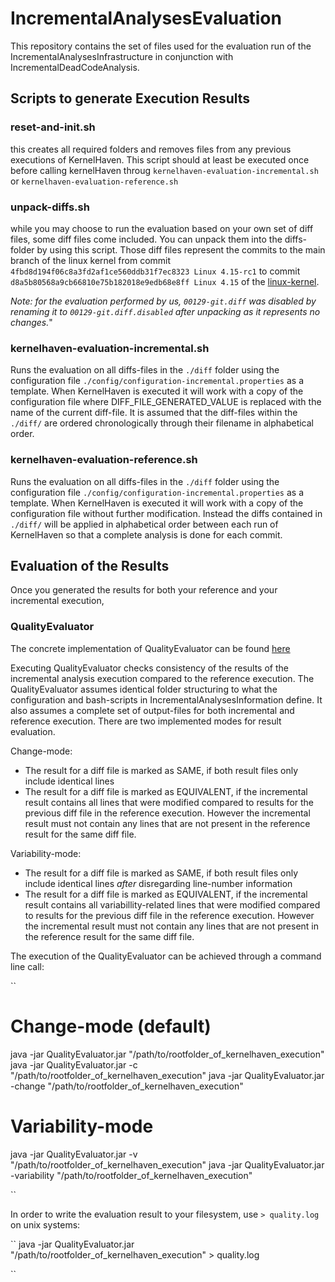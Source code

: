 # IncrementalAnalysesEvaluation

This repository contains the set of files used for the evaluation run of the IncrementalAnalysesInfrastructure in conjunction with IncrementalDeadCodeAnalysis.

## Scripts to generate Execution Results

### reset-and-init.sh

this creates all required folders and removes files from any previous executions of KernelHaven. This script should at least be executed once before calling kernelHaven throug ``kernelhaven-evaluation-incremental.sh`` or ``kernelhaven-evaluation-reference.sh``

### unpack-diffs.sh

while you may choose to run the evaluation based on your own set of diff files, some diff files come included. You can unpack them into the diffs-folder by using this script.
Those diff files represent the commits to the main branch of the linux kernel from commit ``4fbd8d194f06c8a3fd2af1ce560ddb31f7ec8323 Linux 4.15-rc1`` to commit ``d8a5b80568a9cb66810e75b182018e9edb68e8ff Linux 4.15`` of the [linux-kernel](https://github.com/torvalds/linux).

*Note: for the evaluation performed by us, ``00129-git.diff`` was disabled by renaming it to ``00129-git.diff.disabled`` after unpacking as it represents no changes.*"

### kernelhaven-evaluation-incremental.sh

Runs the evaluation on all diffs-files in the ``./diff`` folder using the configuration file ``./config/configuration-incremental.properties`` as a template.
When KernelHaven is executed it will work with a copy of the configuration file where DIFF_FILE_GENERATED_VALUE is replaced with the name of the current diff-file. It is assumed that the diff-files within the ``./diff/`` are ordered chronologically through their filename in alphabetical order.

### kernelhaven-evaluation-reference.sh
Runs the evaluation on all diffs-files in the ``./diff`` folder using the configuration file ``./config/configuration-incremental.properties`` as a template.
When KernelHaven is executed it will work with a copy of the configuration file without further modification. Instead the diffs contained in ``./diff/`` will be applied in alphabetical order between each run of KernelHaven so that a complete analysis is done for each commit.

## Evaluation of the Results

Once you generated the results for both your reference and your incremental execution, 

### QualityEvaluator

The concrete implementation of QualityEvaluator can be found [here](https://github.com/KernelHaven/IncrementalAnalysesInfrastructure/blob/master/src/net/ssehub/kernel_haven/incremental/evaluation/QualityEvaluator.java)

Executing QualityEvaluator checks consistency of the results of the incremental analysis execution compared to the reference execution. The QualityEvaluator assumes identical folder structuring to what the configuration and bash-scripts in IncrementalAnalysesInformation define. It also assumes a complete set of output-files for both incremental and reference execution. There are two implemented modes for result evaluation.

Change-mode:
- The result for a diff file is marked as SAME, if both result files only include identical lines
- The result for a diff file is marked as EQUIVALENT, if the incremental result contains all lines that were modified compared to results for the previous diff file in the reference execution. However the incremental result must not contain any lines that are not present in the reference result for the same diff file.


Variability-mode:
- The result for a diff file is marked as SAME, if both result files only include identical lines *after* disregarding line-number information
- The result for a diff file is marked as EQUIVALENT, if the incremental result contains all variabillity-related lines that were modified compared to results for the previous diff file in the reference execution. However the incremental result must not contain any lines that are not present in the reference result for the same diff file.

The execution of the QualityEvaluator can be achieved through a command line call:

``
# Change-mode (default)
java -jar QualityEvaluator.jar "/path/to/rootfolder_of_kernelhaven_execution"
java -jar QualityEvaluator.jar -c "/path/to/rootfolder_of_kernelhaven_execution"
java -jar QualityEvaluator.jar -change "/path/to/rootfolder_of_kernelhaven_execution"

# Variability-mode
java -jar QualityEvaluator.jar -v "/path/to/rootfolder_of_kernelhaven_execution"
java -jar QualityEvaluator.jar -variability "/path/to/rootfolder_of_kernelhaven_execution"

``

In order to write the evaluation result to your filesystem, use ``> quality.log`` on unix systems:

``
java -jar QualityEvaluator.jar "/path/to/rootfolder_of_kernelhaven_execution" > quality.log

``



 
